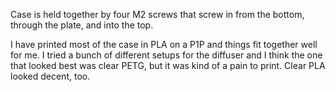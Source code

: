 Case is held together by four M2 screws that screw in from the bottom, through the plate, and into the top.

I have printed most of the case in PLA on a P1P and things fit together well for me. I tried a bunch of different setups for the diffuser and I think the one that looked best was clear PETG, but it was kind of a pain to print. Clear PLA looked decent, too.
